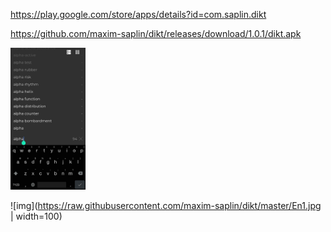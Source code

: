 https://play.google.com/store/apps/details?id=com.saplin.dikt
 
https://github.com/maxim-saplin/dikt/releases/download/1.0.1/dikt.apk

<img src="https://raw.githubusercontent.com/maxim-saplin/dikt/master/En1.jpg"  width="120">

![img](https://raw.githubusercontent.com/maxim-saplin/dikt/master/En1.jpg | width=100)
